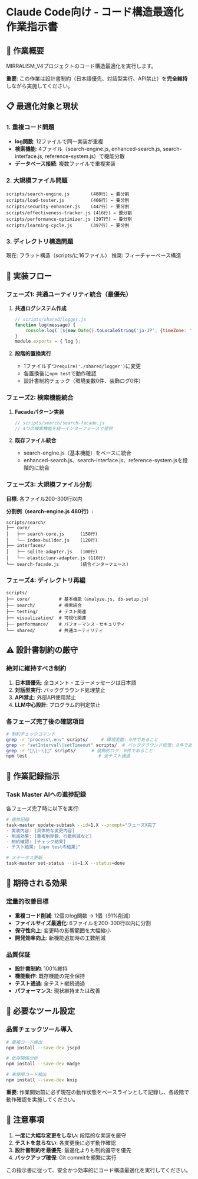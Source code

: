 # Claude Code向け - コード構造最適化作業指示書

## 🎯 作業概要
MIRRALISM_V4プロジェクトのコード構造最適化を実行します。

**重要**: この作業は設計書制約（日本語優先、対話型実行、API禁止）を**完全維持**しながら実施してください。

## 📋 最適化対象と現状

### 1. 重複コード問題
- **log関数**: 12ファイルで同一実装が重複
- **検索機能**: 4ファイル（search-engine.js, enhanced-search.js, search-interface.js, reference-system.js）で機能分散
- **データベース接続**: 複数ファイルで重複実装

### 2. 大規模ファイル問題
```
scripts/search-engine.js        (480行) ← 要分割
scripts/load-tester.js          (466行) ← 要分割  
scripts/security-enhancer.js    (447行) ← 要分割
scripts/effectiveness-tracker.js (416行) ← 要分割
scripts/performance-optimizer.js (397行) ← 要分割
scripts/learning-cycle.js       (397行) ← 要分割
```

### 3. ディレクトリ構造問題
現在: フラット構造（scripts/に16ファイル）
推奨: フィーチャーベース構造

## 🚀 実装フロー

### フェーズ1: 共通ユーティリティ統合（最優先）
1. **共通ログシステム作成**
   ```javascript
   // scripts/shared/logger.js
   function log(message) {
       console.log(`[${new Date().toLocaleString('ja-JP', {timeZone: 'Asia/Tokyo'})}] ${message}`);
   }
   module.exports = { log };
   ```

2. **段階的置換実行**
   - 1ファイルずつ`require('./shared/logger')`に変更
   - 各置換後に`npm test`で動作確認
   - 設計書制約チェック（環境変数0件、装飾ログ0件）

### フェーズ2: 検索機能統合
1. **Facadeパターン実装**
   ```javascript
   // scripts/search/search-facade.js
   // 4つの検索機能を統一インターフェースで提供
   ```

2. **既存ファイル統合**
   - search-engine.js（基本機能）をベースに統合
   - enhanced-search.js、search-interface.js、reference-system.jsを段階的に統合

### フェーズ3: 大規模ファイル分割
**目標**: 各ファイル200-300行以内

**分割例（search-engine.js 480行）:**
```
scripts/search/
├── core/
│   ├── search-core.js      (150行)
│   └── index-builder.js    (120行)
├── interfaces/
│   ├── sqlite-adapter.js   (100行)
│   └── elasticlunr-adapter.js (110行)
└── search-facade.js        (統合インターフェース)
```

### フェーズ4: ディレクトリ再編
```
scripts/
├── core/           # 基本機能（analyze.js, db-setup.js）
├── search/         # 検索統合
├── testing/        # テスト関連
├── visualization/  # 可視化関連
├── performance/    # パフォーマンス・セキュリティ
└── shared/         # 共通ユーティリティ
```

## ⚠️ 設計書制約の厳守

### 絶対に維持すべき制約
1. **日本語優先**: 全コメント・エラーメッセージは日本語
2. **対話型実行**: バックグラウンド処理禁止
3. **API禁止**: 外部API使用禁止
4. **LLM中心設計**: プログラム的判定禁止

### 各フェーズ完了後の確認項目
```bash
# 制約チェックコマンド
grep -r "process\.env" scripts/     # 環境変数: 0件であること
grep -r "setInterval\|setTimeout" scripts/  # バックグラウンド処理: 0件であること
grep -r "🎯\|✨\|🚀" scripts/      # 装飾的ログ: 0件であること
npm test                           # 全テスト通過
```

## 📝 作業記録指示

### Task Master AIへの進捗記録
各フェーズ完了時に以下を実行:

```bash
# 進捗記録
task-master update-subtask --id=1.X --prompt="フェーズX完了
- 実装内容: [具体的な変更内容]
- 削減効果: [重複削除数、行数削減など]
- 制約確認: [チェック結果]
- テスト結果: [npm testの結果]"

# ステータス更新
task-master set-status --id=1.X --status=done
```

## 🎯 期待される効果

### 定量的改善目標
- **重複コード削減**: 12個のlog関数 → 1個（91%削減）
- **ファイルサイズ最適化**: 6ファイルを200-300行以内に分割
- **保守性向上**: 変更時の影響範囲を大幅縮小
- **開発効率向上**: 新機能追加時の工数削減

### 品質保証
- **設計書制約**: 100%維持
- **機能動作**: 既存機能の完全保持
- **テスト通過**: 全テスト継続通過
- **パフォーマンス**: 現状維持または改善

## 🔧 必要なツール設定

### 品質チェックツール導入
```bash
# 重複コード検出
npm install --save-dev jscpd

# 依存関係分析  
npm install --save-dev madge

# 未使用コード検出
npm install --save-dev knip
```

**重要**: 作業開始前に必ず現在の動作状態をベースラインとして記録し、各段階で動作確認を実施してください。

## 🚫 注意事項

1. **一度に大幅な変更をしない**: 段階的な実装を厳守
2. **テストを怠らない**: 各変更後に必ず動作確認
3. **設計書制約を最優先**: 最適化よりも制約遵守を優先
4. **バックアップ確保**: Git commitを頻繁に実行

この指示書に従って、安全かつ効率的にコード構造最適化を実行してください。 